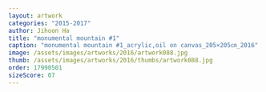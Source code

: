 ```yaml
---
layout: artwork
categories: "2015-2017"
author: Jihoon Ha
title: "monumental mountain #1"
caption: "monumental mountain #1_acrylic,oil on canvas_205×205㎝_2016"
image: /assets/images/artworks/2016/artwork088.jpg
thumb: /assets/images/artworks/2016/thumbs/artwork088.jpg
order: 17990501
sizeScore: 07
---
```

